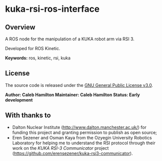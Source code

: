 # kuka-rsi-ros-interface


## Overview

A ROS node for the manipulation of a KUKA robot arm via RSI 3.

Developed for ROS Kinetic.

**Keywords:** ros, kinetic, rsi, kuka


## License

The source code is released under the [GNU General Public License v3.0](kuka_rsi_ros_interface/LICENSE).

**Author: Caleb Hamilton
Maintainer: Caleb Hamilton
Status: Early development**


## With thanks to

- Dalton Nuclear Institute (http://www.dalton.manchester.ac.uk/) for funding this project and granting permission to publish as open source;
- Eren Sezener and Osman Kaya from the Ozyegin University Robotics Laboratory for helping me to understand the RSI protocol through their work on the *KUKA RSI-3 Communicator* project (https://github.com/erensezener/kuka-rsi3-communicator).
